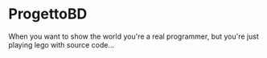 # ProgettoBD
When you want to show the world you're a real programmer, but you're just playing lego with source code...

